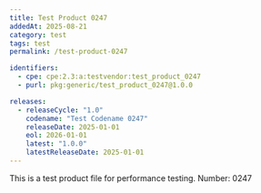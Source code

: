 ```yaml
---
title: Test Product 0247
addedAt: 2025-08-21
category: test
tags: test
permalink: /test-product-0247

identifiers:
  - cpe: cpe:2.3:a:testvendor:test_product_0247
  - purl: pkg:generic/test_product_0247@1.0.0

releases:
  - releaseCycle: "1.0"
    codename: "Test Codename 0247"
    releaseDate: 2025-01-01
    eol: 2026-01-01
    latest: "1.0.0"
    latestReleaseDate: 2025-01-01
---
```


This is a test product file for performance testing. Number: 0247
